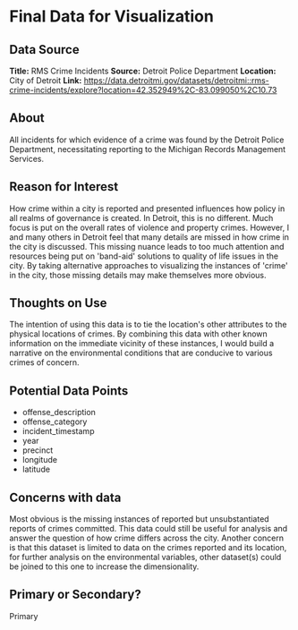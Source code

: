 # Final Data for Visualization

## Data Source 
**Title:** RMS Crime Incidents
**Source:** Detroit Police Department
**Location:** City of Detroit
**Link:** https://data.detroitmi.gov/datasets/detroitmi::rms-crime-incidents/explore?location=42.352949%2C-83.099050%2C10.73

## About 
All incidents for which evidence of a crime was found by the Detroit Police Department, necessitating reporting to the Michigan Records Management Services. 

## Reason for Interest
How crime within a city is reported and presented influences how policy in all realms of governance is created. In Detroit, this is no different. Much focus is put on the overall rates of violence and property crimes. However, I and many others in Detroit feel that many details are missed in how crime in the city is discussed. This missing nuance leads to too much attention and resources being put on 'band-aid' solutions to quality of life issues in the city. By taking alternative approaches to visualizing the instances of 'crime' in the city, those missing details may make themselves more obvious. 

## Thoughts on Use
The intention of using this data is to tie the location's other attributes to the physical locations of crimes. By combining this data with other known information on the immediate vicinity of these instances, I would build a narrative on the environmental conditions that are conducive to various crimes of concern. 

## Potential Data Points
- offense_description
- offense_category
- incident_timestamp
- year
- precinct
- longitude 
- latitude

## Concerns with data
Most obvious is the missing instances of reported but unsubstantiated reports of crimes committed. This data could still be useful for analysis and answer the question of how crime differs across the city. 
Another concern is that this dataset is limited to data on the crimes reported and its location, for further analysis on the environmental variables, other dataset(s) could be joined to this one to increase the dimensionality. 

## Primary or Secondary?
Primary